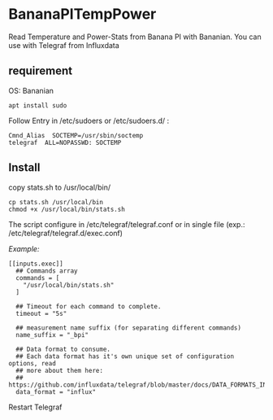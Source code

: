 # BananaPITempPower
Read Temperature and Power-Stats from Banana PI with Bananian.
You can use with Telegraf from Influxdata

## requirement
OS: Bananian

```
apt install sudo
```

Follow Entry in /etc/sudoers or /etc/sudoers.d/<File> :

```
Cmnd_Alias  SOCTEMP=/usr/sbin/soctemp
telegraf  ALL=NOPASSWD: SOCTEMP
```

## Install 

copy stats.sh to /usr/local/bin/

```
cp stats.sh /usr/local/bin
chmod +x /usr/local/bin/stats.sh
```
The script configure in /etc/telegraf/telegraf.conf or in single file (exp.: /etc/telegraf/telegraf.d/exec.conf)

*Example:*
```
[[inputs.exec]]
  ## Commands array
  commands = [
    "/usr/local/bin/stats.sh"
  ]

  ## Timeout for each command to complete.
  timeout = "5s"

  ## measurement name suffix (for separating different commands)
  name_suffix = "_bpi"

  ## Data format to consume.
  ## Each data format has it's own unique set of configuration options, read
  ## more about them here:
  ## https://github.com/influxdata/telegraf/blob/master/docs/DATA_FORMATS_INPUT.md
  data_format = "influx"
```
Restart Telegraf
